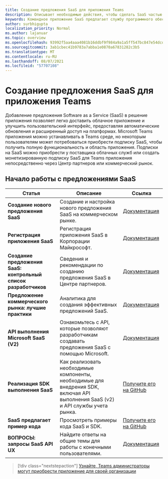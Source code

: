 ```yaml
---
title: Создание предложения SaaS для приложения Teams
description: Описывает необходимые действия, чтобы сделать SaaS частью сторонних Teams приложения
keywords: Командное приложение SaaS предлагает службу программного обеспечения центра партнеров на рынке
author: surbhigupta
localization_priority: Normal
ms.author: lajanuar
ms.topic: overview
ms.openlocfilehash: 93992f5aa4aaa4081b16ddbf9f984a9a1a5ff547bc847e54dcdb62d12c4948e0
ms.sourcegitcommit: 3ab1cbec41b9783a7abba1e0870a67831282c3b5
ms.translationtype: MT
ms.contentlocale: ru-RU
ms.lasthandoff: 08/07/2021
ms.locfileid: "57707108"
---
```

# <a name="create-a-saas-offer-for-your-teams-app"></a>Создание предложения SaaS для приложения Teams

Добавление предложения Software as a Service (SaaS) в решение приложения позволяет легко доставить облачное приложение и улучшить пользовательский интерфейс, предоставляя автоматические обновления и расширенный доступ на платформах. Microsoft Teams приложения можно устанавливать в Teams среде, но некоторым пользователям может потребоваться приобрести подписку SaaS, чтобы получить полную функциональность и область приложения. Подписки на SaaS можно приобрести у поставщика облачных служб или создать монетизированную подписку SaaS для Teams приложения непосредственно через Центр партнеров или коммерческий рынок.

## <a name="getting-started-with-saas-offers"></a>Начало работы с предложениями SaaS

| Статья | Описание| Ссылка |
|------|-------------|------|
|**Создание нового предложения SaaS**|Создание и настройка нового предложения SaaS на коммерческом рынке.| [Документация](/azure/marketplace/partner-center-portal/create-new-saas-offer)|
|**Регистрация приложения SaaS** | Регистрация приложения SaaS в Корпорации Майкрософт.| [Документация](/azure/marketplace/partner-center-portal/pc-saas-registration)|
|**Создание предложения SaaS: контрольный список разработчиков**| Сведения и рекомендации по созданию предложения SaaS в Центре партнеров.| [Документация](/azure/marketplace/partner-center-portal/offer-creation-checklist)|
|**Предложение коммерческого рынка: лучшие практики** |Аналитика для создания эффективных предложений SaaS.|[Документация](/azure/marketplace/gtm-offer-listing-best-practices)|
|**API выполнения Microsoft SaaS (V2)** | Ознакомьтесь с API, которые позволяют разработчикам создавать предложения SaaS с помощью Microsoft.| [Документация](/azure/marketplace/partner-center-portal/pc-saas-fulfillment-api-v2) |
|**Реализация SDK выполнения SaaS**| Как реализовать необходимые компоненты, необходимые для внедрения SDK, включая API выполнения SaaS (v2) и API службы учета рынка.| [Получите его на GitHub](https://github.com/Azure/Microsoft-commercial-marketplace-transactable-SaaS-offer-SDK/blob/master/docs/Installation-Instructions.md) |
|**SaaS предлагает пример кода**| Просмотреть примеры кода SaaS и SDK.| [Получите его на GitHub](https://github.com/Azure/Microsoft-commercial-marketplace-transactable-SaaS-offer-SDK)|
| **ВОПРОСЫ: запросы SaaS API UX** | Найдите ответы на общие темы для работы с конечными пользователями.| [Документация](/azure/marketplace/partner-center-portal/saas-fulfillment-apis-faq) |

> [!div class="nextstepaction"]
> [Узнайте, Teams администраторы могут приобрести приложение для своей организации](/MicrosoftTeams/purchase-third-party-apps)
